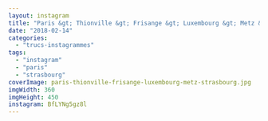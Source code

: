 ```yaml
---
layout: instagram
title: "Paris &gt; Thionville &gt; Frisange &gt; Luxembourg &gt; Metz &gt; Strasbourg"
date: "2018-02-14"
categories: 
  - "trucs-instagrammes"
tags: 
  - "instagram"
  - "paris"
  - "strasbourg"
coverImage: paris-thionville-frisange-luxembourg-metz-strasbourg.jpg
imgWidth: 360
imgHeight: 450
instagram: BfLYNg5gz8l
---
```

